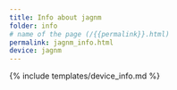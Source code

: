 ```yaml
---
title: Info about jagnm
folder: info
# name of the page (/{{permalink}}.html)
permalink: jagnm_info.html
device: jagnm
---
```

{% include templates/device_info.md %}
